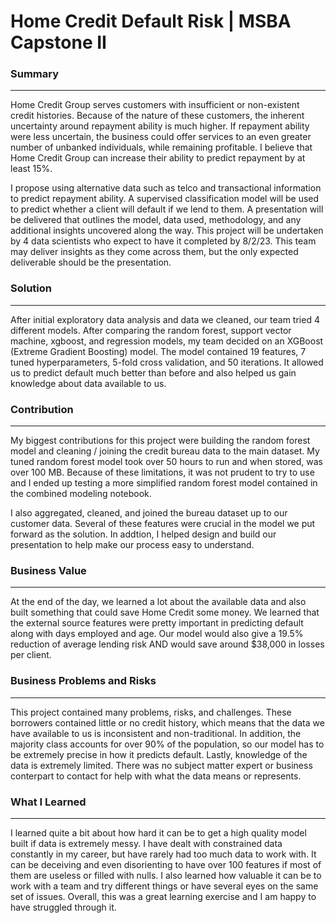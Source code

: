 # Home Credit Default Risk | MSBA Capstone II

### Summary
---
Home Credit Group serves customers with insufficient or non-existent credit histories. Because of the nature of these customers, the inherent uncertainty around repayment ability is much higher. If repayment ability were less uncertain, the business could offer services to an even greater number of unbanked individuals, while remaining profitable. I believe that Home Credit Group can increase their ability to predict repayment by at least 15%.

I propose using alternative data such as telco and transactional information to predict repayment ability. A supervised classification model will be used to predict whether a client will default if we lend to them. A presentation will be delivered that outlines the model, data used, methodology, and any additional insights uncovered along the way. This project will be undertaken by 4 data scientists who expect to have it completed by 8/2/23. This team may deliver insights as they come across them, but the only expected deliverable should be the presentation.
### Solution
---
After initial exploratory data analysis and data we cleaned, our team tried 4 different models. After comparing the random forest, support vector machine, xgboost, and regression models, my team decided on an XGBoost (Extreme Gradient Boosting) model. The model contained 19 features, 7 tuned hyperparameters, 5-fold cross validation, and 50 iterations. It allowed us to predict default much better than before and also helped us gain knowledge about data available to us.
### Contribution
---
My biggest contributions for this project were building the random forest model and cleaning / joining the credit bureau data to the main dataset. My tuned random forest model took over 50 hours to run and when stored, was over 100 MB. Because of these limitations, it was not prudent to try to use and I ended up testing a more simplified random forest model contained in the combined modeling notebook.

I also aggregated, cleaned, and joined the bureau dataset up to our customer data. Several of these features were crucial in the model we put forward as the solution. In addtion, I helped design and build our presentation to help make our process easy to understand.
### Business Value
---
At the end of the day, we learned a lot about the available data and also built something that could save Home Credit some money. We learned that the external source features were pretty important in predicting default along with days employed and age. Our model would also give a 19.5% reduction of average lending risk AND would save around $38,000 in losses per client.
### Business Problems and Risks
---
This project contained many problems, risks, and challenges. These borrowers contained little or no credit history, which means that the data we have available to us is inconsistent and non-traditional. In addition, the majority class accounts for over 90% of the population, so our model has to be extremely precise in how it predicts default. Lastly, knowledge of the data is extremely limited. There was no subject matter expert or business conterpart to contact for help with what the data means or represents.
### What I Learned
---
I learned quite a bit about how hard it can be to get a high quality model built if data is extremely messy. I have dealt with constrained data constantly in my career, but have rarely had too much data to work with. It can be deceiving and even disorienting to have over 100 features if most of them are useless or filled with nulls. I also learned how valuable it can be to work with a team and try different things or have several eyes on the same set of issues. Overall, this was a great learning exercise and I am happy to have struggled through it.
